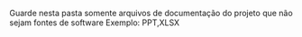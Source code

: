 Guarde nesta pasta somente arquivos de documentação do projeto que não sejam fontes de software
Exemplo: PPT,XLSX
